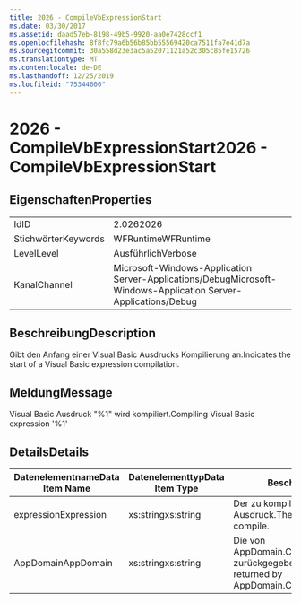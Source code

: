 ```yaml
---
title: 2026 - CompileVbExpressionStart
ms.date: 03/30/2017
ms.assetid: daad57eb-8198-49b5-9920-aa0e7428ccf1
ms.openlocfilehash: 8f8fc79a6b56b85bb55569420ca7511fa7e41d7a
ms.sourcegitcommit: 30a558d23e3ac5a52071121a52c305c85fe15726
ms.translationtype: MT
ms.contentlocale: de-DE
ms.lasthandoff: 12/25/2019
ms.locfileid: "75344600"
---
```

# <a name="2026---compilevbexpressionstart"></a><span data-ttu-id="e4737-102">2026 - CompileVbExpressionStart</span><span class="sxs-lookup"><span data-stu-id="e4737-102">2026 - CompileVbExpressionStart</span></span>
## <a name="properties"></a><span data-ttu-id="e4737-103">Eigenschaften</span><span class="sxs-lookup"><span data-stu-id="e4737-103">Properties</span></span>  
  
|||  
|-|-|  
|<span data-ttu-id="e4737-104">Id</span><span class="sxs-lookup"><span data-stu-id="e4737-104">ID</span></span>|<span data-ttu-id="e4737-105">2\.026</span><span class="sxs-lookup"><span data-stu-id="e4737-105">2026</span></span>|  
|<span data-ttu-id="e4737-106">Stichwörter</span><span class="sxs-lookup"><span data-stu-id="e4737-106">Keywords</span></span>|<span data-ttu-id="e4737-107">WFRuntime</span><span class="sxs-lookup"><span data-stu-id="e4737-107">WFRuntime</span></span>|  
|<span data-ttu-id="e4737-108">Level</span><span class="sxs-lookup"><span data-stu-id="e4737-108">Level</span></span>|<span data-ttu-id="e4737-109">Ausführlich</span><span class="sxs-lookup"><span data-stu-id="e4737-109">Verbose</span></span>|  
|<span data-ttu-id="e4737-110">Kanal</span><span class="sxs-lookup"><span data-stu-id="e4737-110">Channel</span></span>|<span data-ttu-id="e4737-111">Microsoft-Windows-Application Server-Applications/Debug</span><span class="sxs-lookup"><span data-stu-id="e4737-111">Microsoft-Windows-Application Server-Applications/Debug</span></span>|  
  
## <a name="description"></a><span data-ttu-id="e4737-112">Beschreibung</span><span class="sxs-lookup"><span data-stu-id="e4737-112">Description</span></span>  
 <span data-ttu-id="e4737-113">Gibt den Anfang einer Visual Basic Ausdrucks Kompilierung an.</span><span class="sxs-lookup"><span data-stu-id="e4737-113">Indicates the start of a Visual Basic expression compilation.</span></span>  
  
## <a name="message"></a><span data-ttu-id="e4737-114">Meldung</span><span class="sxs-lookup"><span data-stu-id="e4737-114">Message</span></span>  
 <span data-ttu-id="e4737-115">Visual Basic Ausdruck "%1" wird kompiliert.</span><span class="sxs-lookup"><span data-stu-id="e4737-115">Compiling Visual Basic expression '%1'</span></span>  
  
## <a name="details"></a><span data-ttu-id="e4737-116">Details</span><span class="sxs-lookup"><span data-stu-id="e4737-116">Details</span></span>  
  
|<span data-ttu-id="e4737-117">Datenelementname</span><span class="sxs-lookup"><span data-stu-id="e4737-117">Data Item Name</span></span>|<span data-ttu-id="e4737-118">Datenelementtyp</span><span class="sxs-lookup"><span data-stu-id="e4737-118">Data Item Type</span></span>|<span data-ttu-id="e4737-119">Beschreibung</span><span class="sxs-lookup"><span data-stu-id="e4737-119">Description</span></span>|  
|--------------------|--------------------|-----------------|  
|<span data-ttu-id="e4737-120">expression</span><span class="sxs-lookup"><span data-stu-id="e4737-120">Expression</span></span>|<span data-ttu-id="e4737-121">xs:string</span><span class="sxs-lookup"><span data-stu-id="e4737-121">xs:string</span></span>|<span data-ttu-id="e4737-122">Der zu kompilierende VisualBasic-Ausdruck.</span><span class="sxs-lookup"><span data-stu-id="e4737-122">The VisualBasic expression to compile.</span></span>|  
|<span data-ttu-id="e4737-123">AppDomain</span><span class="sxs-lookup"><span data-stu-id="e4737-123">AppDomain</span></span>|<span data-ttu-id="e4737-124">xs:string</span><span class="sxs-lookup"><span data-stu-id="e4737-124">xs:string</span></span>|<span data-ttu-id="e4737-125">Die von AppDomain.CurrentDomain.FriendlyName zurückgegebene Zeichenfolge.</span><span class="sxs-lookup"><span data-stu-id="e4737-125">The string returned by AppDomain.CurrentDomain.FriendlyName.</span></span>|
